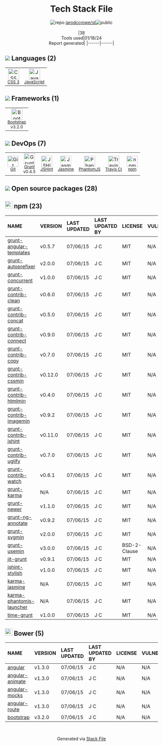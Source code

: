 <!--
&lt;--- Readme.md Snippet without images Start ---&gt;
## Tech Stack
jarodccrowe/st is built on the following main stack:

- [Jasmine](http://jasmine.github.io/) – Javascript Testing Framework
- [Grunt](http://gruntjs.com/) – JS Build Tools / JS Task Runners
- [Bootstrap](http://getbootstrap.com/) – Front-End Frameworks
- [JavaScript](https://developer.mozilla.org/en-US/docs/Web/JavaScript) – Languages
- [PhantomJS](https://phantomjs.org/) – Headless Browsers
- [JSHint](http://www.jshint.com/about/) – Code Review
- [Travis CI](http://travis-ci.com/) – Continuous Integration

Full tech stack [here](/techstack.md)

&lt;--- Readme.md Snippet without images End ---&gt;

&lt;--- Readme.md Snippet with images Start ---&gt;
## Tech Stack
jarodccrowe/st is built on the following main stack:

- <img width='25' height='25' src='https://img.stackshare.io/service/831/7c0b595409af531b9cdeb07f8c513e8b.png' alt='Jasmine'/> [Jasmine](http://jasmine.github.io/) – Javascript Testing Framework
- <img width='25' height='25' src='https://img.stackshare.io/service/845/falgg2jybmhgk16y62lr.png' alt='Grunt'/> [Grunt](http://gruntjs.com/) – JS Build Tools / JS Task Runners
- <img width='25' height='25' src='https://img.stackshare.io/service/1101/C9QJ7V3X.png' alt='Bootstrap'/> [Bootstrap](http://getbootstrap.com/) – Front-End Frameworks
- <img width='25' height='25' src='https://img.stackshare.io/service/1209/javascript.jpeg' alt='JavaScript'/> [JavaScript](https://developer.mozilla.org/en-US/docs/Web/JavaScript) – Languages
- <img width='25' height='25' src='https://img.stackshare.io/service/1832/phantomjs.png' alt='PhantomJS'/> [PhantomJS](https://phantomjs.org/) – Headless Browsers
- <img width='25' height='25' src='https://img.stackshare.io/service/1945/mzh2bRes_400x400.png' alt='JSHint'/> [JSHint](http://www.jshint.com/about/) – Code Review
- <img width='25' height='25' src='https://img.stackshare.io/service/460/Lu6cGu0z_400x400.png' alt='Travis CI'/> [Travis CI](http://travis-ci.com/) – Continuous Integration

Full tech stack [here](/techstack.md)

&lt;--- Readme.md Snippet with images End ---&gt;
-->
<div align="center">

# Tech Stack File
![](https://img.stackshare.io/repo.svg "repo") [jarodccrowe/st](https://github.com/jarodccrowe/st)![](https://img.stackshare.io/public_badge.svg "public")
<br/><br/>
|38<br/>Tools used|01/18/24 <br/>Report generated|
|------|------|
</div>

## <img src='https://img.stackshare.io/languages.svg'/> Languages (2)
<table><tr>
  <td align='center'>
  <img width='36' height='36' src='https://img.stackshare.io/service/6727/css.png' alt='CSS 3'>
  <br>
  <sub><a href="https://developer.mozilla.org/en-US/docs/Web/CSS/CSS3">CSS 3</a></sub>
  <br>
  <sub></sub>
</td>

<td align='center'>
  <img width='36' height='36' src='https://img.stackshare.io/service/1209/javascript.jpeg' alt='JavaScript'>
  <br>
  <sub><a href="https://developer.mozilla.org/en-US/docs/Web/JavaScript">JavaScript</a></sub>
  <br>
  <sub></sub>
</td>

</tr>
</table>

## <img src='https://img.stackshare.io/frameworks.svg'/> Frameworks (1)
<table><tr>
  <td align='center'>
  <img width='36' height='36' src='https://img.stackshare.io/service/1101/C9QJ7V3X.png' alt='Bootstrap'>
  <br>
  <sub><a href="http://getbootstrap.com/">Bootstrap</a></sub>
  <br>
  <sub>v3.2.0</sub>
</td>

</tr>
</table>

## <img src='https://img.stackshare.io/devops.svg'/> DevOps (7)
<table><tr>
  <td align='center'>
  <img width='36' height='36' src='https://img.stackshare.io/service/1046/git.png' alt='Git'>
  <br>
  <sub><a href="http://git-scm.com/">Git</a></sub>
  <br>
  <sub></sub>
</td>

<td align='center'>
  <img width='36' height='36' src='https://img.stackshare.io/service/845/falgg2jybmhgk16y62lr.png' alt='Grunt'>
  <br>
  <sub><a href="http://gruntjs.com/">Grunt</a></sub>
  <br>
  <sub>v0.4.5</sub>
</td>

<td align='center'>
  <img width='36' height='36' src='https://img.stackshare.io/service/1945/mzh2bRes_400x400.png' alt='JSHint'>
  <br>
  <sub><a href="http://www.jshint.com/about/">JSHint</a></sub>
  <br>
  <sub></sub>
</td>

<td align='center'>
  <img width='36' height='36' src='https://img.stackshare.io/service/831/7c0b595409af531b9cdeb07f8c513e8b.png' alt='Jasmine'>
  <br>
  <sub><a href="http://jasmine.github.io/">Jasmine</a></sub>
  <br>
  <sub></sub>
</td>

<td align='center'>
  <img width='36' height='36' src='https://img.stackshare.io/service/1832/phantomjs.png' alt='PhantomJS'>
  <br>
  <sub><a href="https://phantomjs.org/">PhantomJS</a></sub>
  <br>
  <sub></sub>
</td>

<td align='center'>
  <img width='36' height='36' src='https://img.stackshare.io/service/460/Lu6cGu0z_400x400.png' alt='Travis CI'>
  <br>
  <sub><a href="http://travis-ci.com/">Travis CI</a></sub>
  <br>
  <sub></sub>
</td>

<td align='center'>
  <img width='36' height='36' src='https://img.stackshare.io/service/1120/lejvzrnlpb308aftn31u.png' alt='npm'>
  <br>
  <sub><a href="https://www.npmjs.com/">npm</a></sub>
  <br>
  <sub></sub>
</td>

</tr>
</table>


## <img src='https://img.stackshare.io/group.svg' /> Open source packages (28)</h2>

## <img width='24' height='24' src='https://img.stackshare.io/service/1120/lejvzrnlpb308aftn31u.png'/> npm (23)

|NAME|VERSION|LAST UPDATED|LAST UPDATED BY|LICENSE|VULNERABILITIES|
|:------|:------|:------|:------|:------|:------|
|[grunt-angular-templates](https://www.npmjs.com/grunt-angular-templates)|v0.5.7|07/06/15|J C |MIT|N/A|
|[grunt-autoprefixer](https://www.npmjs.com/grunt-autoprefixer)|v2.0.0|07/06/15|J C |MIT|N/A|
|[grunt-concurrent](https://www.npmjs.com/grunt-concurrent)|v1.0.0|07/06/15|J C |MIT|N/A|
|[grunt-contrib-clean](https://www.npmjs.com/grunt-contrib-clean)|v0.6.0|07/06/15|J C |MIT|N/A|
|[grunt-contrib-concat](https://www.npmjs.com/grunt-contrib-concat)|v0.5.0|07/06/15|J C |MIT|N/A|
|[grunt-contrib-connect](https://www.npmjs.com/grunt-contrib-connect)|v0.9.0|07/06/15|J C |MIT|N/A|
|[grunt-contrib-copy](https://www.npmjs.com/grunt-contrib-copy)|v0.7.0|07/06/15|J C |MIT|N/A|
|[grunt-contrib-cssmin](https://www.npmjs.com/grunt-contrib-cssmin)|v0.12.0|07/06/15|J C |MIT|N/A|
|[grunt-contrib-htmlmin](https://www.npmjs.com/grunt-contrib-htmlmin)|v0.4.0|07/06/15|J C |MIT|N/A|
|[grunt-contrib-imagemin](https://www.npmjs.com/grunt-contrib-imagemin)|v0.9.2|07/06/15|J C |MIT|N/A|
|[grunt-contrib-jshint](https://www.npmjs.com/grunt-contrib-jshint)|v0.11.0|07/06/15|J C |MIT|N/A|
|[grunt-contrib-uglify](https://www.npmjs.com/grunt-contrib-uglify)|v0.7.0|07/06/15|J C |MIT|N/A|
|[grunt-contrib-watch](https://www.npmjs.com/grunt-contrib-watch)|v0.6.1|07/06/15|J C |MIT|N/A|
|[grunt-karma](https://www.npmjs.com/grunt-karma)|N/A|07/06/15|J C |MIT|N/A|
|[grunt-newer](https://www.npmjs.com/grunt-newer)|v1.1.0|07/06/15|J C |MIT|N/A|
|[grunt-ng-annotate](https://www.npmjs.com/grunt-ng-annotate)|v0.9.2|07/06/15|J C |MIT|N/A|
|[grunt-svgmin](https://www.npmjs.com/grunt-svgmin)|v2.0.0|07/06/15|J C |MIT|N/A|
|[grunt-usemin](https://www.npmjs.com/grunt-usemin)|v3.0.0|07/06/15|J C |BSD-2-Clause|N/A|
|[jit-grunt](https://www.npmjs.com/jit-grunt)|v0.9.1|07/06/15|J C |MIT|N/A|
|[jshint-stylish](https://www.npmjs.com/jshint-stylish)|v1.0.0|07/06/15|J C |MIT|N/A|
|[karma-jasmine](https://www.npmjs.com/karma-jasmine)|N/A|07/06/15|J C |MIT|N/A|
|[karma-phantomjs-launcher](https://www.npmjs.com/karma-phantomjs-launcher)|N/A|07/06/15|J C |MIT|N/A|
|[time-grunt](https://www.npmjs.com/time-grunt)|v1.0.0|07/06/15|J C |MIT|N/A|


## <img width='24' height='24' src='https://img.stackshare.io/service/847/66db62603f426a8fc6664081811be6d4.png'/> Bower (5)

|NAME|VERSION|LAST UPDATED|LAST UPDATED BY|LICENSE|VULNERABILITIES|
|:------|:------|:------|:------|:------|:------|
|[angular](http://bower.io/angular)|v1.3.0|07/06/15|J C |N/A|N/A|
|[angular-animate](http://bower.io/angular-animate)|v1.3.0|07/06/15|J C |N/A|N/A|
|[angular-mocks](http://bower.io/angular-mocks)|v1.3.0|07/06/15|J C |N/A|N/A|
|[angular-route](http://bower.io/angular-route)|v1.3.0|07/06/15|J C |N/A|N/A|
|[bootstrap](http://bower.io/bootstrap)|v3.2.0|07/06/15|J C |N/A|N/A|

<br/>
<div align='center'>

Generated via [Stack File](https://github.com/marketplace/stack-file)

